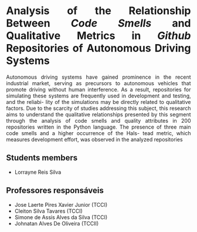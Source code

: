 <div align="justify">

# Analysis of the Relationship Between *Code Smells* and Qualitative Metrics in *Github* Repositories of Autonomous Driving Systems

Autonomous driving systems have gained prominence in the recent
industrial market, serving as precursors to autonomous vehicles that promote
driving without human interference. As a result, repositories for simulating
these systems are frequently used in development and testing, and the reliabi-
lity of the simulations may be directly related to qualitative factors. Due to the
scarcity of studies addressing this subject, this research aims to understand the
qualitative relationships presented by this segment through the analysis of code
smells and quality attributes in 200 repositories written in the Python language.
The presence of three main code smells and a higher occurrence of the Hals-
tead metric, which measures development effort, was observed in the analyzed
repositories

## Students members 

* Lorrayne Reis Silva


## Professores responsáveis

* Jose Laerte Pires Xavier Junior (TCCI)
* Cleiton Silva Tavares (TCCI)
* Simone de Assis Alves da Silva (TCCI)
* Johnatan Alves De Oliveira (TCCII)



<div>
